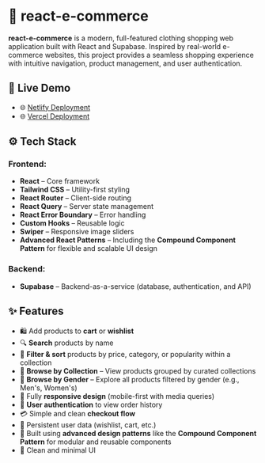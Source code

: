 # 🛒 react-e-commerce

**react-e-commerce** is a modern, full-featured clothing shopping web application built with React and Supabase. Inspired by real-world e-commerce websites, this project provides a seamless shopping experience with intuitive navigation, product management, and user authentication.

## 🚀 Live Demo

- 🌐 [Netlify Deployment](https://react-e-commerces.netlify.app)
- 🌐 [Vercel Deployment](https://react-e-commerce-zeta-vert.vercel.app/)

## ⚙️ Tech Stack

### Frontend:
- **React** – Core framework
- **Tailwind CSS** – Utility-first styling
- **React Router** – Client-side routing
- **React Query** – Server state management
- **React Error Boundary** – Error handling
- **Custom Hooks** – Reusable logic
- **Swiper** – Responsive image sliders
- **Advanced React Patterns** – Including the **Compound Component Pattern** for flexible and scalable UI design

### Backend:
- **Supabase** – Backend-as-a-service (database, authentication, and API)
## ✨ Features

- 🛍️ Add products to **cart** or **wishlist**
- 🔍 **Search** products by name
- 🧠 **Filter & sort** products by price, category, or popularity within a collection
- 🧾 **Browse by Collection** – View products grouped by curated collections
- 🚻 **Browse by Gender** – Explore all products filtered by gender (e.g., Men's, Women's)
- 📱 Fully **responsive design** (mobile-first with media queries)
- 🔐 **User authentication** to view order history
- 💳 Simple and clean **checkout flow**
- 🔁 Persistent user data (wishlist, cart, etc.)
- 🧩 Built using **advanced design patterns** like the **Compound Component Pattern** for modular and reusable components
- 🎨 Clean and minimal UI
